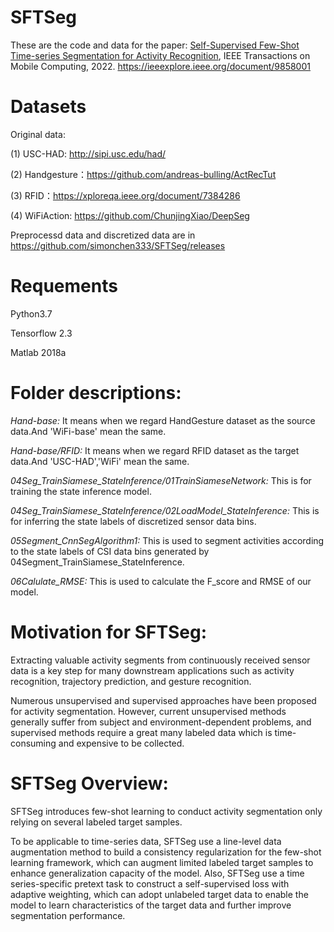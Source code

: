 # SFTSeg

These are the code and data for the paper: [Self-Supervised Few-Shot Time-series Segmentation for Activity Recognition]([https://github.com/ChunjingXiao/DeepSeg/blob/master/DeepSeg_JIoT_Online.pdf](https://github.com/ChunjingXiao/SFTSeg/blob/main/Self-Supervised%20Few-Shot%20Time-series%20Segmentation.pdf)), IEEE Transactions on Mobile Computing, 2022. https://ieeexplore.ieee.org/document/9858001

#  Datasets

Original data:

(1) USC-HAD:  http://sipi.usc.edu/had/

(2) Handgesture：https://github.com/andreas-bulling/ActRecTut

(3) RFID：https://xploreqa.ieee.org/document/7384286

(4) WiFiAction: https://github.com/ChunjingXiao/DeepSeg

Preprocessd data and discretized data are in  https://github.com/simonchen333/SFTSeg/releases

#  Requements
Python3.7

Tensorflow 2.3

Matlab 2018a

#  Folder descriptions:
*Hand-base:*
It means when we regard HandGesture dataset as the source data.And 'WiFi-base' mean the same.

*Hand-base/RFID:*
It means when we regard RFID dataset as the target data.And 'USC-HAD','WiFi' mean the same.

*04Seg_TrainSiamese_StateInference/01TrainSiameseNetwork:*
This is for training the state inference model.

*04Seg_TrainSiamese_StateInference/02LoadModel_StateInference:*
This is for inferring the state labels of discretized sensor data bins. 

*05Segment_CnnSegAlgorithm1:*
This is used to segment activities according to the state labels of CSI data bins generated by 04Segment_TrainSiamese_StateInference.

*06Calulate_RMSE:*
This is used to calculate the F_score and RMSE of our model.

#  Motivation for SFTSeg:
Extracting valuable activity segments from continuously received sensor data is a key step for many downstream applications such as activity recognition, trajectory prediction, and gesture recognition.

Numerous unsupervised and supervised approaches have been proposed for activity segmentation. However, current unsupervised methods generally suffer from subject and environment-dependent problems, and supervised methods require a great many labeled data which is time-consuming and expensive to be collected.


#  SFTSeg Overview:
SFTSeg introduces few-shot learning to conduct activity segmentation only relying on several labeled target samples.

To be applicable to time-series data, SFTSeg use a line-level data augmentation method to build a consistency regularization for the few-shot learning framework, which can augment limited labeled target samples to enhance generalization capacity of the model. Also, SFTSeg use a time series-specific pretext task to construct a self-supervised loss with adaptive weighting, which can adopt unlabeled target
data to enable the model to learn characteristics of the target data and further improve segmentation performance. 
